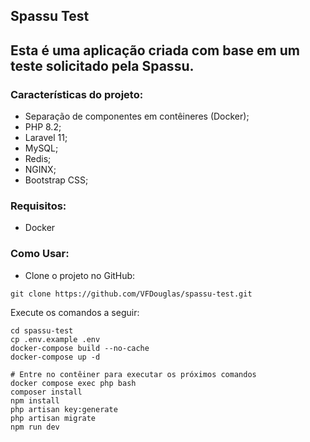 ## Spassu Test

## Esta é uma aplicação criada com base em um teste solicitado pela <b>Spassu</b>.

### Características do projeto:

- Separação de componentes em contêineres (Docker);
- PHP 8.2;
- Laravel 11;
- MySQL;
- Redis;
- NGINX;
- Bootstrap CSS;

### Requisitos:
- Docker

### Como Usar:
- Clone o projeto no GitHub:
```
git clone https://github.com/VFDouglas/spassu-test.git
```

Execute os comandos a seguir:
```
cd spassu-test
cp .env.example .env
docker-compose build --no-cache
docker-compose up -d

# Entre no contêiner para executar os próximos comandos
docker compose exec php bash
composer install
npm install
php artisan key:generate
php artisan migrate
npm run dev
```
